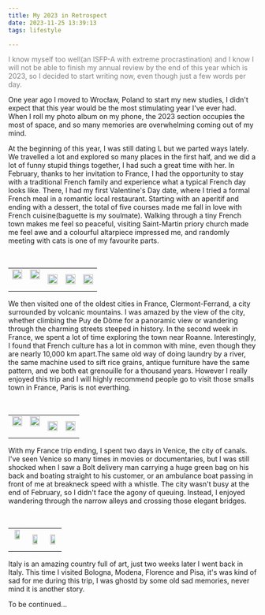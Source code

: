 ```yaml
---
title: My 2023 in Retrospect
date: 2023-11-25 13:39:13
tags: lifestyle

---
```


<span style="color:gray">I know myself too well(an ISFP-A with extreme procrastination) and I know I will not be able to finish my annual review by the end of this year which is 2023, so I decided to start writing now, even though just a few words per day. </span>

One year ago I moved to Wrocław, Poland to start my new studies, I didn't expect that this year would be the most stimulating year I've ever had. When I roll my photo album on my phone, the 2023 section occupies the most of space,  and so many memories are overwhelming coming out of my mind.  

At the beginning of this year, I was still dating L but we parted ways lately. We travelled a lot and explored so many places in the first half, and we did a lot of funny stupid things together, I had such a great time with her. In February, thanks to her invitation to France, I had the opportunity to stay with a traditional French family and experience what a typical French day looks like. There, I had my first Valentine's Day date, where I tried a formal French meal in a romantic local restaurant. Starting with an aperitif and ending with a dessert, the total of five courses made me fall in love with French cuisine(baguette is my soulmate).  Walking through a tiny French town makes me feel so peaceful, visiting Saint-Martin priory church made me feel awe and a colourful altarpiece impressed me, and randomly meeting with cats is one of my favourite parts.

<br>
<table rules="none" align="center">
	<tr>
		<td>
			<center>
			<div>
				<img class="drawing" src="https://s2.loli.net/2023/12/03/5UbJl8i9RI7GBAs.jpg" width="100%" />
			</div>
				<br/>
			</center>
		</td>
		<td>
			<center>
			<div>
				<img class="drawing" src="https://s2.loli.net/2023/12/03/HWLD2v5mVwQxMda.jpg" width="100%" />
			</div>	
				<br/>
			</center>
		</td>
		<td>
			<center>
				<img class="drawing" src="https://s2.loli.net/2023/12/03/GKl2DL4p1teRurX.jpg" width="100%" />
				<br/>
			</center>
		</td>    
        		<td>
			<center>
				<img class="drawing" src="https://s2.loli.net/2023/12/03/QkzSoFv1UV5Znty.jpg" width="100%" />
				<br/>
			</center>
		</td>        
        <td>
			<center>
				<img class="drawing" src="https://s2.loli.net/2023/12/03/fNGhjRUeClz2oE1.jpg" width="100%" />
				<br/>
			</center>
		</td>       
	</tr>
</table>

We then visited one of the oldest cities in France, Clermont-Ferrand, a city surrounded by volcanic mountains. I was amazed by the view of the city, whether climbing the Puy de Dôme for a panoramic view or wandering through the charming streets steeped in history. In the second week in France, we spent a lot of time exploring the town near Roanne. Interestingly, I found that French culture has a lot in common with mine, even though they are nearly 10,000 km apart.The same old way of doing laundry by a river, the same machine used to sift rice grains, antique furniture have the same pattern, and we both eat grenouille for a thousand years. However I really enjoyed this trip and I will highly recommend people go to visit those smalls town in France, Paris is not everthing.

<br>
<table rules="none" align="center">
	<tr>
		<td>
			<center>
			<div>
				<img class="drawing" src="https://s2.loli.net/2023/12/04/JkU9wFViStDmrpv.jpg" width="100%" />
			</div>
				<br/>
			</center>
		</td>
		<td>
			<center>
			<div>
				<img class="drawing" src="https://s2.loli.net/2023/12/04/8H1IFuOmS3fdgkw.jpg" width="100%" />
			</div>	
				<br/>
			</center>
		</td>
		<td>
			<center>
				<img class="drawing" src="https://s2.loli.net/2023/12/04/MmOS4dAQlvxDUfE.jpg" width="100%" />
				<br/>
			</center>
		</td>    
        		<td>
			<center>
				<img class="drawing" src="https://s2.loli.net/2023/12/04/E3Cydr2FtiscD1P.jpg" width="100%" />
				<br/>
			</center> 
		</td>   
	</tr>
</table>

With my France trip ending, I spent two days in Venice, the city of canals. I've seen Venice so many times in movies or documentaries, but I was still shocked when I saw a Bolt delivery man carrying a huge green bag on his back and boating straight to his customer, or an ambulance boat passing in front of me at breakneck speed with a whistle. The city wasn't busy at the end of February, so I didn't face the agony of queuing. Instead, I enjoyed wandering through the narrow alleys and crossing those elegant bridges. 

<br>
<table rules="none" align="center">
	<tr>
		<td>
			<center>
			<div>
				<img class="drawing" src="https://s2.loli.net/2023/12/09/AmOyXLjK96fxbCt.jpg" width="70%" />
			</div>	
				<br/>
			</center>
		</td>
		<td>
			<center>
				<img class="drawing" src="https://s2.loli.net/2023/12/09/9jvL5V6u4FQSAcf.jpg" width="70%" />
				<br/>
			</center>
		</td>    
		<td>
			<center>
				<img class="drawing" src="https://s2.loli.net/2023/12/09/i14Bd3JfODLAqkh.jpg" width="70%" />
				<br/>
			</center>
		</td>   
</table>

Italy is an amazing country full of art, just two weeks later I went back in Italy. This time I visited Bologna, Modena, Florence and Pisa, it's was kind of sad for me during this trip, I was ghostd by some old sad memories, never mind it is another story.

To be continued...

<!--
I keep asking who has done this, and this goes again with the idea that for a while, just one day, I'm in denial that the love can't continue, and asking myself who has done this, who's gone so far, I don't know, maybe she does. And the fact that I was trying to hang on to this feeling, hang on to her, but I know I can't, it's like a coping mechanism. It's very difficult to accept that the person that you love has turned that love into a burden, into something that you can't do anymore, it's very difficult to come to terms with to eventually make the decision to leave the relationship.
-->






